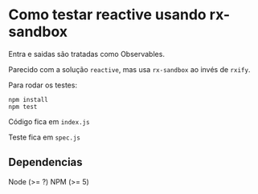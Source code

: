 Como testar reactive usando rx-sandbox
======

Entra e saidas são tratadas como Observables.

Parecido com a solução `reactive`, mas usa `rx-sandbox` ao invés
de `rxify`.

Para rodar os testes:

    npm install
    npm test

Código fica em `index.js`

Teste fica em `spec.js`

Dependencias
------
Node (>= ?)
NPM (>= 5)
